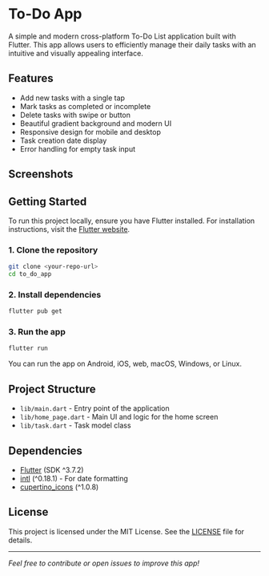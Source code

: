# To-Do App

A simple and modern cross-platform To-Do List application built with Flutter. This app allows users to efficiently manage their daily tasks with an intuitive and visually appealing interface.

## Features

- Add new tasks with a single tap
- Mark tasks as completed or incomplete
- Delete tasks with swipe or button
- Beautiful gradient background and modern UI
- Responsive design for mobile and desktop
- Task creation date display
- Error handling for empty task input

## Screenshots

<!-- Add your screenshots here -->
<!-- Example: -->
<!-- ![Home Screen](screenshots/home.png) -->

## Getting Started

To run this project locally, ensure you have Flutter installed. For installation instructions, visit the [Flutter website](https://flutter.dev/docs/get-started/install).

### 1. Clone the repository
```bash
git clone <your-repo-url>
cd to_do_app
```

### 2. Install dependencies
```bash
flutter pub get
```

### 3. Run the app
```bash
flutter run
```

You can run the app on Android, iOS, web, macOS, Windows, or Linux.

## Project Structure

- `lib/main.dart` - Entry point of the application
- `lib/home_page.dart` - Main UI and logic for the home screen
- `lib/task.dart` - Task model class

## Dependencies

- [Flutter](https://flutter.dev/) (SDK ^3.7.2)
- [intl](https://pub.dev/packages/intl) (^0.18.1) - For date formatting
- [cupertino_icons](https://pub.dev/packages/cupertino_icons) (^1.0.8)

## License

This project is licensed under the MIT License. See the [LICENSE](LICENSE) file for details.

---

*Feel free to contribute or open issues to improve this app!*
